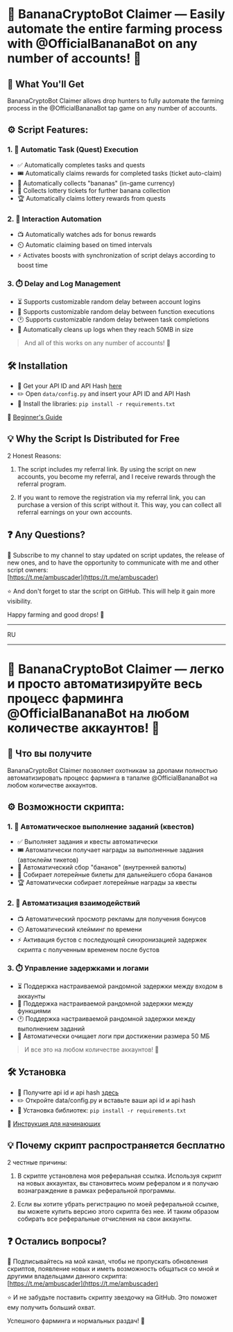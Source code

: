 # 🍌 BananaCryptoBot Claimer — Easily automate the entire farming process with @OfficialBananaBot on any number of accounts! 🚀
## 🎁 What You'll Get
BananaCryptoBot Claimer allows drop hunters to fully automate the farming process in the @OfficialBananaBot tap game on any number of accounts.

## ⚙️ Script Features:

### 1. 🔄 Automatic Task (Quest) Execution
- ✅ Automatically completes tasks and quests
- 🎟️ Automatically claims rewards for completed tasks (ticket auto-claim)
- 🍌 Automatically collects "bananas" (in-game currency)
- 🎫 Collects lottery tickets for further banana collection
- 🏆 Automatically claims lottery rewards from quests

### 2. 🤖 Interaction Automation
- 📺 Automatically watches ads for bonus rewards
- ⏲️ Automatic claiming based on timed intervals
- ⚡ Activates boosts with synchronization of script delays according to boost time

### 3. ⏱️ Delay and Log Management
- ⏳ Supports customizable random delay between account logins
- 🔄 Supports customizable random delay between function executions
- 🕐 Supports customizable random delay between task completions
- 🧹 Automatically cleans up logs when they reach 50MB in size

> And all of this works on any number of accounts! 🎉


## 🛠️ Installation

- 🔑 Get your API ID and API Hash [here](https://my.telegram.org/auth)
- ✏️ Open `data/config.py` and insert your API ID and API Hash  
- 🧰 Install the libraries: `pip install -r requirements.txt`

📘 [Beginner's Guide](https://teletype.in/@ambuscader/blum-script-for-farming)

## 💡 Why the Script Is Distributed for Free

2 Honest Reasons:

1. The script includes my referral link. By using the script on new accounts, you become my referral, and I receive rewards through the referral program.

2. If you want to remove the registration via my referral link, you can purchase a version of this script without it. This way, you can collect all referral earnings on your own accounts.

## ❓ Any Questions?

📰 Subscribe to my channel to stay updated on script updates, the release of new ones, and to have the opportunity to communicate with me and other script owners:  
[https://t.me/ambuscader](https://t.me/ambuscader)

⭐ And don't forget to star the script on GitHub. This will help it gain more visibility.

Happy farming and good drops! 🎉


-------------------

RU

-------------------

# 🍌 BananaCryptoBot Claimer — легко и просто автоматизируйте весь процесс фарминга @OfficialBananaBot на любом количестве аккаунтов! 🚀
## 🎁 Что вы получите
BananaCryptoBot Claimer позволяет охотникам за дропами полностью автоматизировать процесс фарминга в тапалке @OfficialBananaBot на любом количестве аккаунтов.

## ⚙️ Возможности скрипта:

### 1. 🔄 Автоматическое выполнение заданий (квестов)
- ✅ Выполняет задания и квесты автоматически
- 🎟️ Автоматически получает награды за выполненные задания (автоклейм тикетов)
- 🍌 Автоматический сбор "бананов" (внутренней валюты)
- 🎫 Собирает лотерейные билеты для дальнейшего сбора бананов
- 🏆 Автоматически собирает лотерейные награды за квесты

### 2. 🤖 Автоматизация взаимодействий
- 📺 Автоматический просмотр рекламы для получения бонусов
- ⏲️ Автоматический клейминг по времени
- ⚡ Активация бустов с последующей синхронизацией задержек скрипта с полученным временем после бустов

### 3. ⏱️ Управление задержками и логами
- ⏳ Поддержка настраиваемой рандомной задержки между входом в аккаунты
- 🔄 Поддержка настраиваемой рандомной задержки между функциями
- 🕐 Поддержка настраиваемой рандомной задержки между выполнением заданий
- 🧹 Автоматически очищает логи при достижении размера 50 МБ

> И все это на любом количестве аккаунтов! 🎉


## 🛠️ Установка

- 🔑 Получите api id и api hash [здесь](https://my.telegram.org/auth)
- ✏️ Откройте data/config.py и вставьте ваши api id и api hash  
- 🧰 Установка библиотек: `pip install -r requirements.txt`

📘 [Инструкция для начинающих](https://teletype.in/@ambuscader/blumcryptobot-claimer)

## 💡 Почему скрипт распространяется бесплатно

2 честные причины:

1. В скрипте установлена моя реферальная ссылка. Используя скрипт на новых аккаунтах, вы становитесь моим рефералом и я получаю вознаграждение в рамках реферальной программы.

2. Если вы хотите убрать регистрацию по моей реферальной ссылке, вы можете купить версию этого скрипта без нее. И таким образом собирать все реферальные отчисления на свои аккаунты.

## ❓ Остались вопросы?

📰 Подписывайтесь на мой канал, чтобы не пропускать обновления скриптов, появление новых и иметь возможность общаться со мной и другими владельцами данного скрипта:  
[https://t.me/ambuscader](https://t.me/ambuscader)

⭐ И не забудьте поставить скрипту звездочку на GitHub. Это поможет ему получить больший охват.

Успешного фарминга и нормальных раздач! 🎉
